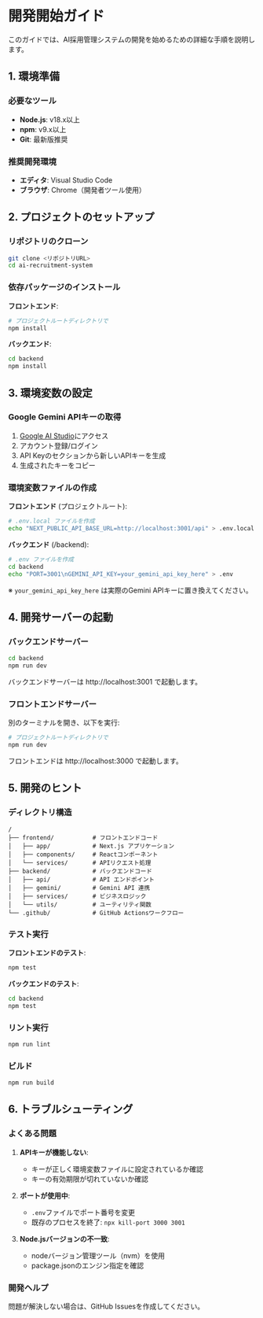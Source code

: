 # 開発開始ガイド

このガイドでは、AI採用管理システムの開発を始めるための詳細な手順を説明します。

## 1. 環境準備

### 必要なツール
- **Node.js**: v18.x以上
- **npm**: v9.x以上
- **Git**: 最新版推奨

### 推奨開発環境
- **エディタ**: Visual Studio Code
- **ブラウザ**: Chrome（開発者ツール使用）

## 2. プロジェクトのセットアップ

### リポジトリのクローン
```bash
git clone <リポジトリURL>
cd ai-recruitment-system
```

### 依存パッケージのインストール

**フロントエンド**:
```bash
# プロジェクトルートディレクトリで
npm install
```

**バックエンド**:
```bash
cd backend
npm install
```

## 3. 環境変数の設定

### Google Gemini APIキーの取得
1. [Google AI Studio](https://aistudio.google.com/)にアクセス
2. アカウント登録/ログイン
3. API Keyのセクションから新しいAPIキーを生成
4. 生成されたキーをコピー

### 環境変数ファイルの作成

**フロントエンド** (プロジェクトルート):
```bash
# .env.local ファイルを作成
echo "NEXT_PUBLIC_API_BASE_URL=http://localhost:3001/api" > .env.local
```

**バックエンド** (/backend):
```bash
# .env ファイルを作成
cd backend
echo "PORT=3001\nGEMINI_API_KEY=your_gemini_api_key_here" > .env
```

※ `your_gemini_api_key_here` は実際のGemini APIキーに置き換えてください。

## 4. 開発サーバーの起動

### バックエンドサーバー
```bash
cd backend
npm run dev
```
バックエンドサーバーは http://localhost:3001 で起動します。

### フロントエンドサーバー
別のターミナルを開き、以下を実行:
```bash
# プロジェクトルートディレクトリで
npm run dev
```
フロントエンドは http://localhost:3000 で起動します。

## 5. 開発のヒント

### ディレクトリ構造
```
/
├── frontend/           # フロントエンドコード
│   ├── app/            # Next.js アプリケーション
│   ├── components/     # Reactコンポーネント
│   └── services/       # APIリクエスト処理
├── backend/            # バックエンドコード
│   ├── api/            # API エンドポイント
│   ├── gemini/         # Gemini API 連携
│   ├── services/       # ビジネスロジック
│   └── utils/          # ユーティリティ関数
└── .github/            # GitHub Actionsワークフロー
```

### テスト実行
**フロントエンドのテスト**:
```bash
npm test
```

**バックエンドのテスト**:
```bash
cd backend
npm test
```

### リント実行
```bash
npm run lint
```

### ビルド
```bash
npm run build
```

## 6. トラブルシューティング

### よくある問題

1. **APIキーが機能しない**:
   - キーが正しく環境変数ファイルに設定されているか確認
   - キーの有効期限が切れていないか確認

2. **ポートが使用中**:
   - `.env`ファイルでポート番号を変更
   - 既存のプロセスを終了: `npx kill-port 3000 3001`

3. **Node.jsバージョンの不一致**:
   - nodeバージョン管理ツール（nvm）を使用
   - package.jsonのエンジン指定を確認

### 開発ヘルプ
問題が解決しない場合は、GitHub Issuesを作成してください。 